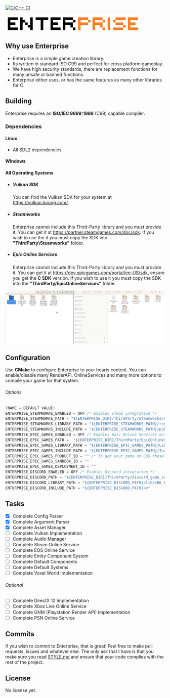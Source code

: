 [![C/C++ CI](https://github.com/cullvox/Enterprise/actions/workflows/c-cpp.yml/badge.svg)](https://github.com/cullvox/Enterprise/actions/workflows/c-cpp.yml)

![Enterprise Logo](Images/Logo.png)

## Why use Enterprise
* Enterprise is a simple game creation library. 
* Its written in standard ISO C99 and perfect for cross platform gameplay.
* We have high security standards, there are replacement functions for many unsafe or banned functions.
* Enterprise either uses, or has the same features as many other libraries for C.

## Building
Enterprise requires an **ISO/IEC 9899:1999** (C99) capable compiler. 

### Dependencies
#### Linux
* All SDL2 dependencies

#### Windows

#### All Operating Systems
* ##### Vulkan SDK
    You can find the Vulkan SDK for your system at https://vulkan.lunarg.com/.

* ##### Steamworks
    Enterprise cannot include this Third-Party library and you must provide it. You can get it at https://partner.steamgames.com/doc/sdk.
    If you wish to use the it you must copy the SDK into **"ThirdParty\Steamworks"** folder.
* ##### Epic Online Services
    Enterprise cannot include this Third-Party library and you must provide it. You can get it at https://dev.epicgames.com/portal/en-US/sdk, ensure you get the **C SDK** version.
    If you wish to use it you must copy the SDK into the **"ThirdParty/EpicOnlineServices"** folder.

![A GIF of how to install the SDKS](Images/HowToInstallSDKS.gif)

## Configuration
Use **CMake** to configure Enterprise to your hearts content. You can enable/disable many RenderAPI, OnlineServices and many more options to compile your game for that system.

###### Options
```c
(NAME = DEFAULT VALUE)
ENTERPRISE_STEAMWORKS_ENABLED = OFF /* Enables steam integration */
ENTERPRISE_STEAMWORKS_PATH = "${ENTERPRISE_DIR}/ThirdParty/Steamworks/sdk")
ENTERPRISE_STEAMWORKS_LIBRARY_PATH = "${ENTERPRISE_STEAMWORKS_PATH}/redistributable_bin")
ENTERPRISE_STEAMWORKS_INCLUDE_PATH = "${ENTERPRISE_STEAMWORKS_PATH}/public")
ENTERPRISE_EPIC_GAMES_ENABLED = OFF /* Enables Epic Online Services entegration */
ENTERPRISE_EPIC_GAMES_PATH =  "${ENTERPRISE_DIR}/ThirdParty/EpicOnlineServices/SDK"
ENTERPRISE_EPIC_GAMES_LIBRARY_PATH = "${ENTERPRISE_EPIC_GAMES_PATH}/Lib"
ENTERPRISE_EPIC_GAMES_INCLUDE_PATH = "${ENTERPRISE_EPIC_GAMES_PATH}/Include"
ENTERPRISE_EPIC_GAMES_PRODUCT_ID = "" /* To get your game on EOS these are required! */
ENTERPRISE_EPIC_GAMES_SANDBOX_ID = ""
ENTERPRISE_EPIC_GAMES_DEPLOYMENT_ID = ""
ENTERPRISE_DISCORD_ENABLED = OFF /* Enables Discord integration */
ENTERPRISE_DISCORD_PATH = "${ENTERPRISE_DIR}/ThirdParty/discord_game_sdk"
ENTERPRISE_DISCORD_LIBRARY_PATH = "${ENTERPRISE_DISCORD_PATH}/lib/x86_64"
ENTERPRISE_DISCORD_INCLUDE_PATH = "${ENTERPRISE_DISCORD_PATH}/c"
```

## Tasks
- [X] Complete Config Parser
- [X] Complete Argument Parser
- [X] Complete Asset Manager
- [ ] Complete Vulkan Implementation
- [ ] Complete Audio Manager
- [ ] Complete Steam Online Service
- [ ] Complete EOS Online Service
- [ ] Complete Entity Component System
- [ ] Complete Default Components
- [ ] Complete Default Systems
- [ ] Complete Voxel World Implementation

###### Optional
- [ ] Complete DirectX 12 Implementation
- [ ] Complete Xbox Live Online Service
- [ ] Complete GNM (Playstation Render API) Implementation
- [ ] Complete PSN Online Service

## Commits
If you wish to commit to Enterprise, that is great! Feel free to make pull requests, issues and whatever else. The only ask that I have is that you make sure you read [STYLE.md](STYLE.md) and ensure that your code complies with the rest of the project.

## License
No license yet.